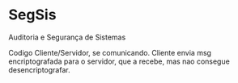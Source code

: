 # SegSis
Auditoria e Segurança de Sistemas

Codigo Cliente/Servidor, se comunicando.
Cliente envia msg encriptografada para o servidor, que a recebe, mas nao consegue desencriptografar.